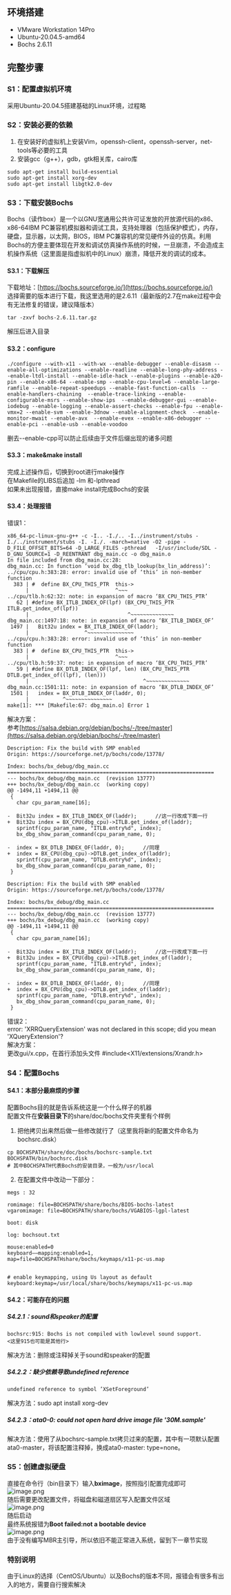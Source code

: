 ## 环境搭建
- VMware Workstation 14Pro
- Ubuntu-20.04.5-amd64
- Bochs 2.6.11
## 完整步骤
### S1：配置虚拟机环境
采用Ubuntu-20.04.5搭建基础的Linux环境，过程略
### S2：安装必要的依赖

1. 在安装好的虚拟机上安装Vim，openssh-client，openssh-server，net-tools等必要的工具
2. 安装gcc（g++），gdb，gtk相关库，cairo库
```
sudo apt-get install build-essential
sudo apt-get install xorg-dev
sudo apt-get install libgtk2.0-dev
```
### S3：下载安装Bochs
Bochs（读作box）是一个以GNU宽通用公共许可证发放的开放源代码的x86、x86-64IBM PC兼容机模拟器和调试工具，支持处理器（包括保护模式），内存，硬盘，显示器，以太网，BIOS，IBM PC兼容机的常见硬件外设的仿真。利用Bochs的方便主要体现在开发和调试仿真操作系统的时候，一旦崩溃，不会造成主机操作系统（这里面是指虚拟机中的Linux）崩溃，降低开发的调试的成本。

#### S3.1：下载解压
下载地址：[https://bochs.sourceforge.io/](https://bochs.sourceforge.io/)<br />选择需要的版本进行下载，我这里选用的是2.6.11（最新版的2.7在make过程中会有无法修复的错误，建议降版本）
```
tar -zxvf bochs-2.6.11.tar.gz
```
解压后进入目录
#### S3.2：configure
```
./configure --with-x11 --with-wx --enable-debugger --enable-disasm --enable-all-optimizations --enable-readline --enable-long-phy-address --enable-ltdl-install --enable-idle-hack --enable-plugins --enable-a20-pin --enable-x86-64 --enable-smp --enable-cpu-level=6 --enable-large-ramfile --enable-repeat-speedups --enable-fast-function-calls  --enable-handlers-chaining  --enable-trace-linking --enable-configurable-msrs --enable-show-ips  --enable-debugger-gui --enable-iodebug --enable-logging --enable-assert-checks --enable-fpu --enable-vmx=2 --enable-svm --enable-3dnow --enable-alignment-check  --enable-monitor-mwait --enable-avx  --enable-evex --enable-x86-debugger --enable-pci --enable-usb --enable-voodoo

```
删去--enable-cpp可以防止后续由于文件后缀出现的诸多问题

#### S3.3：make&make install
完成上述操作后，切换到root进行make操作<br />在Makefile的LIBS后追加 -lm 和-lpthread<br />如果未出现报错，直接make install完成Bochs的安装

#### S3.4：处理报错
错误1：
```
x86_64-pc-linux-gnu-g++ -c -I.. -I./.. -I../instrument/stubs -I./../instrument/stubs -I. -I./. -march=native -O2 -pipe -D_FILE_OFFSET_BITS=64 -D_LARGE_FILES -pthread   -I/usr/include/SDL -D_GNU_SOURCE=1 -D_REENTRANT dbg_main.cc -o dbg_main.o
In file included from dbg_main.cc:28:
dbg_main.cc: In function ‘void bx_dbg_tlb_lookup(bx_lin_address)’:
../cpu/cpu.h:383:28: error: invalid use of ‘this’ in non-member function
  383 | #  define BX_CPU_THIS_PTR  this->
      |                            ^~~~
../cpu/tlb.h:62:32: note: in expansion of macro ‘BX_CPU_THIS_PTR’
   62 | #define BX_ITLB_INDEX_OF(lpf) (BX_CPU_THIS_PTR ITLB.get_index_of(lpf))
      |                                ^~~~~~~~~~~~~~~
dbg_main.cc:1497:18: note: in expansion of macro ‘BX_ITLB_INDEX_OF’
 1497 |   Bit32u index = BX_ITLB_INDEX_OF(laddr);
      |                  ^~~~~~~~~~~~~~~~
../cpu/cpu.h:383:28: error: invalid use of ‘this’ in non-member function
  383 | #  define BX_CPU_THIS_PTR  this->
      |                            ^~~~
../cpu/tlb.h:59:37: note: in expansion of macro ‘BX_CPU_THIS_PTR’
   59 | #define BX_DTLB_INDEX_OF(lpf, len) (BX_CPU_THIS_PTR DTLB.get_index_of((lpf), (len)))
      |                                     ^~~~~~~~~~~~~~~
dbg_main.cc:1501:11: note: in expansion of macro ‘BX_DTLB_INDEX_OF’
 1501 |   index = BX_DTLB_INDEX_OF(laddr, 0);
      |           ^~~~~~~~~~~~~~~~
make[1]: *** [Makefile:67: dbg_main.o] Error 1

```
解决方案：<br />参考[https://salsa.debian.org/debian/bochs/-/tree/master](https://salsa.debian.org/debian/bochs/-/tree/master)
```
Description: Fix the build with SMP enabled
Origin: https://sourceforge.net/p/bochs/code/13778/

Index: bochs/bx_debug/dbg_main.cc
===================================================================
--- bochs/bx_debug/dbg_main.cc	(revision 13777)
+++ bochs/bx_debug/dbg_main.cc	(working copy)
@@ -1494,11 +1494,11 @@
 {
   char cpu_param_name[16];
 
-  Bit32u index = BX_ITLB_INDEX_OF(laddr);		//这一行改成下面一行
+  Bit32u index = BX_CPU(dbg_cpu)->ITLB.get_index_of(laddr);
   sprintf(cpu_param_name, "ITLB.entry%d", index);
   bx_dbg_show_param_command(cpu_param_name, 0);
 
-  index = BX_DTLB_INDEX_OF(laddr, 0);		//同理
+  index = BX_CPU(dbg_cpu)->DTLB.get_index_of(laddr);
   sprintf(cpu_param_name, "DTLB.entry%d", index);
   bx_dbg_show_param_command(cpu_param_name, 0);
 }

Description: Fix the build with SMP enabled
Origin: https://sourceforge.net/p/bochs/code/13778/

Index: bochs/bx_debug/dbg_main.cc
===================================================================
--- bochs/bx_debug/dbg_main.cc	(revision 13777)
+++ bochs/bx_debug/dbg_main.cc	(working copy)
@@ -1494,11 +1494,11 @@
 {
   char cpu_param_name[16];
 
-  Bit32u index = BX_ITLB_INDEX_OF(laddr);		//这一行改成下面一行
+  Bit32u index = BX_CPU(dbg_cpu)->ITLB.get_index_of(laddr);
   sprintf(cpu_param_name, "ITLB.entry%d", index);
   bx_dbg_show_param_command(cpu_param_name, 0);
 
-  index = BX_DTLB_INDEX_OF(laddr, 0);		//同理
+  index = BX_CPU(dbg_cpu)->DTLB.get_index_of(laddr);
   sprintf(cpu_param_name, "DTLB.entry%d", index);
   bx_dbg_show_param_command(cpu_param_name, 0);
 }

```
错误2：<br />error: 'XRRQueryExtension' was not declared in this scope; did you mean 'XQueryExtension'?<br />解决方案：<br />更改gui/x.cpp，在首行添加头文件 #include<X11/extensions/Xrandr.h>

### S4：配置Bochs
#### S4.1：本部分最麻烦的步骤
配置Bochs目的就是告诉系统这是一个什么样子的机器<br />配置文件在**安装目录下**的share/doc/bochs文件夹里有个样例

1. 把他拷贝出来然后做一些修改就行了（这里我将新的配置文件命名为bochsrc.disk）
```
cp BOCHSPATH/share/doc/bochs/bochsrc-sample.txt BOCHSPATH/bin/bochsrc.disk
# 其中BOCHSPATH代表Bochs的安装目录，一般为/usr/local
```

2. 在配置文件中改动一下部分：
```
megs : 32

romimage: file=BOCHSPATH/share/bochs/BIOS-bochs-latest
vgaromimage: file=BOCHSPATH/share/bochs/VGABIOS-lgpl-latest

boot: disk

log: bochsout.txt

mouse:enabled=0
keyboard——mapping:enabled=1,
map=file=BOCHSPATHshare/bochs/keymaps/x11-pc-us.map

  
# enable keymapping, using Us layout as default  
keyboard:keymap=/usr/local/share/bochs/keymaps/x11-pc-us.map

```
#### S4.2：可能存在的问题
##### S4.2.1：sound和speaker的配置
```
bochsrc:915: Bochs is not compiled with lowlevel sound support.
<这里915也可能是其他行>
```
解决方法：删除或注释掉关于sound和speaker的配置

##### S4.2.2：缺少依赖导致undefined reference
```
undefined reference to symbol ’XSetForeground’
```
解决方法：sudo apt install xorg-dev

##### S4.2.3：ata0-0: could not open hard drive image file '30M.sample'
解决方法：使用了从bochsrc-sample.txt拷贝过来的配置，其中有一项默认配置ata0-master，将该配置注释掉，换成ata0-master: type=none。


### S5：创建虚拟硬盘
直接在命令行（bin目录下）输入**bximage**，按照指引配置完成即可<br />![image.png](https://cdn.nlark.com/yuque/0/2023/png/32593778/1672909276570-3a93cbfa-99db-436b-9a44-8325036d2640.png#averageHue=%23310b25&clientId=udcf826a9-ce8d-4&crop=0&crop=0&crop=1&crop=1&from=paste&height=458&id=u5d29627a&margin=%5Bobject%20Object%5D&name=image.png&originHeight=458&originWidth=910&originalType=binary&ratio=1&rotation=0&showTitle=false&size=144008&status=done&style=none&taskId=ufb4cd818-0a77-4082-8f2b-1b7d1cdcfab&title=&width=910)<br />随后需要更改配置文件，将磁盘和磁道扇区写入配置文件区域<br />![image.png](https://cdn.nlark.com/yuque/0/2023/png/32593778/1672909330400-311ef107-5f41-4d52-b559-c646615ecc62.png#averageHue=%23eeebe8&clientId=udcf826a9-ce8d-4&crop=0&crop=0&crop=1&crop=1&from=paste&height=39&id=u47ba219f&margin=%5Bobject%20Object%5D&name=image.png&originHeight=39&originWidth=929&originalType=binary&ratio=1&rotation=0&showTitle=false&size=5973&status=done&style=none&taskId=ub4ccbd17-4293-43ec-9024-ba872da7c0e&title=&width=929)<br />随后启动<br />最终系统报错为**Boot failed:not a bootable device**<br />![image.png](https://cdn.nlark.com/yuque/0/2023/png/32593778/1672898709448-f99834c4-9439-41ee-94ea-75d76f24bb76.png#averageHue=%23bdcfc6&clientId=udcf826a9-ce8d-4&crop=0&crop=0&crop=1&crop=1&from=paste&height=599&id=u2dd31511&margin=%5Bobject%20Object%5D&name=image.png&originHeight=599&originWidth=1144&originalType=binary&ratio=1&rotation=0&showTitle=false&size=104703&status=done&style=none&taskId=u857fd478-366d-4923-adee-328cb9bc4ba&title=&width=1144)<br />由于没有编写MBR主引导，所以依旧不能正常进入系统，留到下一章节实现

### 特别说明
由于Linux的选择（CentOS/Ubuntu）以及Bochs的版本不同，报错会有很多有出入的地方，需要自行搜索解决
